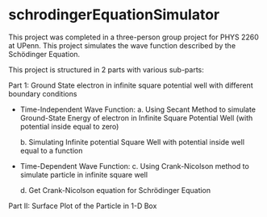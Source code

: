 # schrodingerEquationSimulator
This project was completed in a three-person group project for PHYS 2260 at UPenn. This project simulates the wave function described by the Schödinger Equation.


This project is structured in 2 parts with various sub-parts: 

Part 1: Ground State electron in infinite square potential well with different boundary conditions 

- Time-Independent Wave Function:
  a. Using Secant Method to simulate Ground-State Energy of electron in Infinite Square Potential Well (with potential inside equal to zero)

  b. Simulating Infinite potential Square Well with potential inside well equal to a function

- Time-Dependent Wave Function:
  c. Using Crank-Nicolson method to simulate particle in infinite square well
  
  d. Get Crank-Nicolson equation for Schrödinger Equation 

Part II: Surface Plot of the Particle in 1-D Box 

